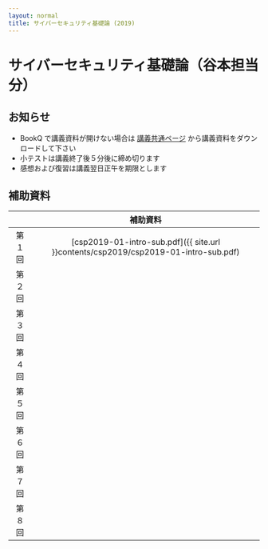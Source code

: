 ```yaml
---
layout: normal
title: サイバーセキュリティ基礎論 (2019)
---
```


# サイバーセキュリティ基礎論（谷本担当分）

## お知らせ

- BookQ で講義資料が開けない場合は [講義共通ページ](http://www.cs.kyushu-u.ac.jp/lectures/csp/2019/) から講義資料をダウンロードして下さい
- 小テストは講義終了後５分後に締め切ります
- 感想および復習は講義翌日正午を期限とします

## 補助資料

||補助資料|
|:-:|:-:|
|第１回|[csp2019-01-intro-sub.pdf]({{ site.url }}contents/csp2019/csp2019-01-intro-sub.pdf)|
|第２回||
|第３回||
|第４回||
|第５回||
|第６回||
|第７回||
|第８回||
